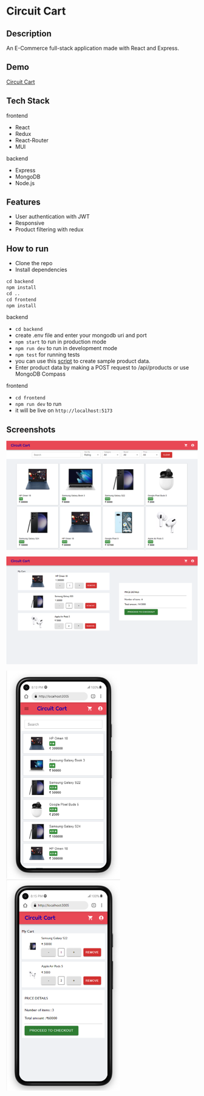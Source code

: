 # Circuit Cart

## Description

An E-Commerce full-stack application made with React and Express.

## Demo

[Circuit Cart](https://circuit-cart.onrender.com/)

## Tech Stack

frontend

- React
- Redux
- React-Router
- MUI

backend

- Express
- MongoDB
- Node.js

## Features

- User authentication with JWT
- Responsive
- Product filtering with redux

## How to run

- Clone the repo
- Install dependencies

```#!/bin/bash
cd backend
npm install
cd ..
cd frontend
npm install
```

backend

- `cd backend`
- create .env file and enter your mongodb uri and port
- `npm start` to run in production mode
- `npm run dev` to run in development mode
- `npm test` for running tests
- you can use this [script](https://github.com/naseefmw/fake_products_data) to create sample product data.
- Enter product data by making a POST request to /api/products or use MongoDB Compass

frontend

- `cd frontend`
- `npm run dev` to run
- it will be live on `http://localhost:5173`

## Screenshots

![homepage](screenshots/homepage.png)

![cart](screenshots/cart.png)

<img src='screenshots/home-mobile.png' alt='homepage-mobile' width=300/><img src='screenshots/cart-mobile.png' alt='cart-mobile' width=300/>
